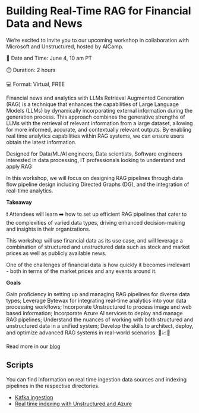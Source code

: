 # Building Real-Time RAG for Financial Data and News

We’re excited to invite you to our upcoming workshop in collaboration with Microsoft and Unstructured, hosted by AICamp.

📅 Date and Time: June 4, 10 am PT

⏱️ Duration: 2 hours

💻 Format: Virtual, FREE

Financial news and analytics with LLMs Retrieval Augmented Generation (RAG) is a technique that enhances the capabilities of Large Language Models (LLMs) by dynamically incorporating external information during the generation process. This approach combines the generative strengths of LLMs with the retrieval of relevant information from a large dataset, allowing for more informed, accurate, and contextually relevant outputs. By enabling real time analytics capabilities within RAG systems, we can ensure users obtain the latest information.

Designed for Data/ML/AI engineers, Data scientists, Software engineers interested in data processing, IT professionals looking to understand and apply RAG

In this workshop, we will focus on designing RAG pipelines through data flow pipeline design including Directed Graphs (DG), and the integration of real-time analytics.

**Takeaway**

❗️ Attendees will learn ➡️ how to set up efficient RAG pipelines that cater to the complexities of varied data types, driving enhanced decision-making and insights in their organizations.

This workshop will use financial data as its use case, and will leverage a combination of structured and unstructured data such as stock and market prices as well as publicly available news.

One of the challenges of financial data is how quickly it becomes irrelevant - both in terms of the market prices and any events around it.

**Goals**

Gain proficiency in setting up and managing RAG pipelines for diverse data types;
Leverage Bytewax for integrating real-time analytics into your data processing workflows;
Incorporate Unstructured to process image and web based information;
Incorporate Azure AI services to deploy and manage RAG pipelines;
Understand the nuances of working with both structured and unstructured data in a unified system;
Develop the skills to architect, deploy, and optimize advanced RAG systems in real-world scenarios. 💼📈📰

Read more in our [blog](https://bytewax.io/blog/building-real-time-rag-financial-data-and-news)

## Scripts

You can find information on real time ingestion data sources and indexing pipelines in the respective directories.

* [Kafka ingestion](./pipelines/ingestion-pipelines/README.md)
* [Real time indexing with Unstructured and Azure](./pipelines/indexing-pipelines/README.md)